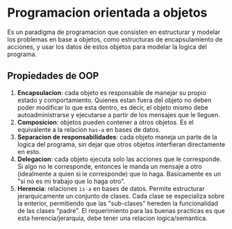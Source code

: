 # Programacion orientada a objetos

Es un paradigma de programacion que consisten en estructurar y modelar los problemas en base a objetos, como estructuras de encapsulamiento de acciones, y usar los datos de estos objetos para modelar la logica del programa.

## Propiedades de OOP

1. **Encapsulacion**: cada objeto es responsable de manejar su propio estado y comportamiento. Quienes estan fuera del objeto no deben poder modificar lo que esta dentro, es decir, el objeto mismo debe autoadministrarse y ejecutarse a partir de los mensajes que le lleguen.
2. **Composicion**: objetos pueden contener a otros objetos. Es el equivalente a la relacion `has-a` en bases de datos.
3. **Separacion de responsabilidades**: cada objeto maneja un parte de la logica del programa, sin dejar que otros objetos interfieran directamente en esto.
4. **Delegacion**: cada objeto ejecuta solo las acciones que le corresponde. Si algo no le corresponde, entonces le manda un mensaje a otro (idealmente a quien si le corresponde) que lo haga. Basicamente es un "si no es mi trabajo que lo haga otro".
5. **Herencia**: relaciones `is-a` en bases de datos. Permite estructurar jerarquicamente un conjunto de clases. Cada clase se especializa sobre la enterior, permitiendo que las "sub-clases" hereden la funcionalidad de las clases "padre". El requerimiento para las buenas practicas es que esta herencia/jerarquia, debe tener una relacion logica/semantica.
